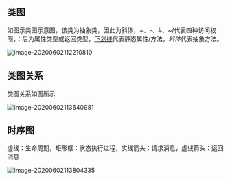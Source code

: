 ## 类图

如图示类图示意图，该类为抽象类，因此为斜体，+、-、#、~/代表四种访问权限，：后为属性类型或返回类型，<u>下划线</u>代表静态属性/方法，*斜体*代表抽象方法。

![image-20200602112210810](https://imagebag.oss-cn-chengdu.aliyuncs.com/img/image-20200602112210810.png)

## 类图关系

类图关系如图所示

![image-20200602113640981](https://imagebag.oss-cn-chengdu.aliyuncs.com/img/image-20200602113640981.png)

## 时序图

虚线：生命周期，矩形框：状态执行过程，实线箭头：请求消息，虚线箭头：返回消息

![image-20200602113804335](https://imagebag.oss-cn-chengdu.aliyuncs.com/img/image-20200602113804335.png)